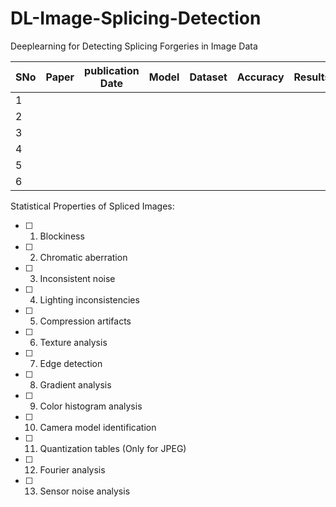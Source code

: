 # DL-Image-Splicing-Detection
Deeplearning for Detecting Splicing Forgeries in Image Data

| SNo | Paper | publication Date | Model | Dataset | Accuracy | Results |
|-----|-------|------------------|-------|---------|----------|---------|
| 1   |       |                  |       |         |          |         |
| 2   |       |                  |       |         |          |         |
| 3   |       |                  |       |         |          |         |
| 4   |       |                  |       |         |          |         |
| 5   |       |                  |       |         |          |         |
| 6   |       |                  |       |         |          |         |

Statistical Properties of Spliced Images:
- [ ] 1. Blockiness
- [ ] 2. Chromatic aberration
- [ ] 3. Inconsistent noise
- [ ] 4. Lighting inconsistencies
- [ ] 5. Compression artifacts
- [ ] 6. Texture analysis
- [ ] 7. Edge detection
- [ ] 8. Gradient analysis
- [ ] 9. Color histogram analysis
- [ ] 10. Camera model identification
- [ ] 11. Quantization tables (Only for JPEG)
- [ ] 12. Fourier analysis
- [ ] 13. Sensor noise analysis
